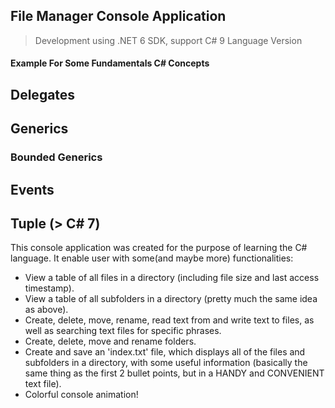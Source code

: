 ## File Manager Console Application

> Development using .NET 6 SDK, support C# 9 Language Version

#### Example For Some Fundamentals C# Concepts

## Delegates

## Generics

### Bounded Generics

## Events

## Tuple (> C# 7)

This console application was created for the purpose of learning the C# language. It enable user with some(and maybe more) functionalities:

- View a table of all files in a directory (including file size and last access timestamp).
- View a table of all subfolders in a directory (pretty much the same idea as above).
- Create, delete, move, rename, read text from and write text to files, as well as searching text files for specific phrases.
- Create, delete, move and rename folders.
- Create and save an 'index.txt' file, which displays all of the files and subfolders in a directory, with some useful information (basically the same thing as the first 2 bullet points, but in a HANDY and CONVENIENT text file).
- Colorful console animation!
